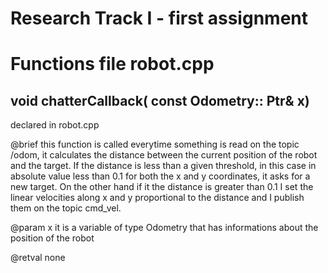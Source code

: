 # Research Track I - first assignment

# Functions file robot.cpp

## void chatterCallback( const Odometry:: Ptr& x)

declared in robot.cpp

@brief this function is called everytime something is read on the topic /odom, it calculates the distance between the current position of the robot and the target. If the distance is less than a given threshold, in this case in absolute value less than 0.1 for both the x and y coordinates, it asks for a new target. On the other hand if it the distance is greater than 0.1 I set the linear velocities along x and y proportional to the distance and I publish them on the topic cmd_vel.

@param x it is a variable of type Odometry that has informations about the position of the robot
 
@retval none




